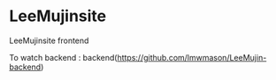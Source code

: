 # LeeMujinsite

LeeMujinsite frontend

To watch backend : backend(https://github.com/lmwmason/LeeMujin-backend)
